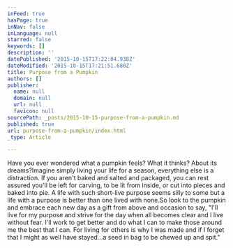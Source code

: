 ```yaml
---
inFeed: true
hasPage: true
inNav: false
inLanguage: null
starred: false
keywords: []
description: ''
datePublished: '2015-10-15T17:22:04.938Z'
dateModified: '2015-10-15T17:21:51.680Z'
title: Purpose from a Pumpkin
authors: []
publisher:
  name: null
  domain: null
  url: null
  favicon: null
sourcePath: _posts/2015-10-15-purpose-from-a-pumpkin.md
published: true
url: purpose-from-a-pumpkin/index.html
_type: Article

---
```

Have you ever wondered what a pumpkin feels? What it thinks? About its dreams?Imagine simply living your life for a season, everything else is a distraction. If you aren't baked and salted and packaged, you can rest assured you'll be left for carving, to be lit from inside, or cut into pieces and baked into pie. A life with such short-live purpose seems silly to some but a life with a purpose is better than one lived with none.So look to the pumpkin and embrace each new day as a gift from above and occasion to say, "I'll live for my purpose and strive for the day when all becomes clear and I live without fear. I'll work to get better and do what I can to make those around me the best that I can. For living for others is why I was made and if I forget that I might as well have stayed...a seed in bag to be chewed up and spit."